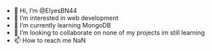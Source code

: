 - 👋 Hi, I’m @ElyesBN44
- 👀 I’m interested in web development
- 🌱 I’m currently learning MongoDB
- 💞️ I’m looking to collaborate on none of my projects im still learning
- 📫 How to reach me NaN

<!---
ElyesBN44/ElyesBN44 is a ✨ special ✨ repository because its `README.md` (this file) appears on your GitHub profile.
You can click the Preview link to take a look at your changes.
--->
